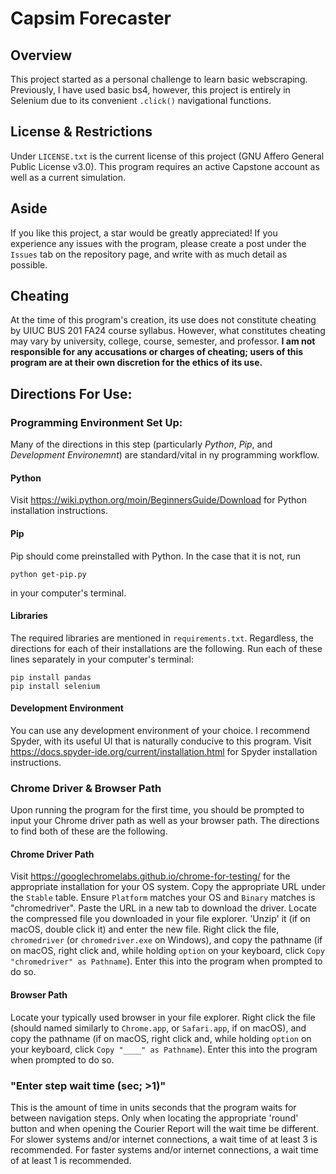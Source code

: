 # Capsim Forecaster

## Overview
This project started as a personal challenge to learn basic webscraping. Previously, I have used basic bs4, however, this project is entirely in Selenium due to its convenient `.click()` navigational functions.

## License & Restrictions
Under `LICENSE.txt` is the current license of this project (GNU Affero General Public License v3.0). This program requires an active Capstone account as well as a current simulation.

## Aside
If you like this project, a star would be greatly appreciated! If you experience any issues with the program, please create a post under the `Issues` tab on the repository page, and write with as much detail as possible.

## Cheating
At the time of this program's creation, its use does not constitute cheating by UIUC BUS 201 FA24 course syllabus. However, what constitutes cheating may vary by university, college, course, semester, and professor. **I am not responsible for any accusations or charges of cheating; users of this program are at their own discretion for the ethics of its use.**

## Directions For Use:
### Programming Environment Set Up:
Many of the directions in this step (particularly *Python*, *Pip*, and *Development Environemnt*) are standard/vital in ny programming workflow.

#### Python
Visit https://wiki.python.org/moin/BeginnersGuide/Download for Python installation instructions.

#### Pip
Pip should come preinstalled with Python. In the case that it is not, run
```
python get-pip.py
```
in your computer's terminal.

#### Libraries
The required libraries are mentioned in `requirements.txt`. Regardless, the directions for each of their installations are the following. Run each of these lines separately in your computer's terminal:
```
pip install pandas
pip install selenium
```

#### Development Environment
You can use any development environment of your choice. I recommend Spyder, with its useful UI that is naturally conducive to this program. Visit https://docs.spyder-ide.org/current/installation.html for Spyder installation instructions.

### Chrome Driver & Browser Path
Upon running the program for the first time, you should be prompted to input your Chrome driver path as well as your browser path. The directions to find both of these are the following.

#### Chrome Driver Path
Visit https://googlechromelabs.github.io/chrome-for-testing/ for the appropriate installation for your OS system. Copy the appropriate URL under the `Stable` table. Ensure `Platform` matches your OS and `Binary` matches is "chromedriver". Paste the URL in a new tab to download the driver. Locate the compressed file you downloaded in your file explorer. 'Unzip' it (if on macOS, double click it) and enter the new file. Right click the file, `chromedriver` (or `chromedriver.exe` on Windows), and copy the pathname (if on macOS, right click and, while holding `option` on your keyboard, click `Copy "chromedriver" as Pathname`). Enter this into the program when prompted to do so.

#### Browser Path
Locate your typically used browser in your file explorer. Right click the file (should named similarly to `Chrome.app`, or `Safari.app`, if on macOS), and copy the pathname (if on macOS, right click and, while holding `option` on your keyboard, click `Copy "____" as Pathname`). Enter this into the program when prompted to do so.

### "Enter step wait time (sec; >1)"
This is the amount of time in units seconds that the program waits for between navigation steps. Only when locating the appropriate 'round' button and when opening the Courier Report will the wait time be different. For slower systems and/or internet connections, a wait time of at least 3 is recommended. For faster systems and/or internet connections, a wait time of at least 1 is recommended.